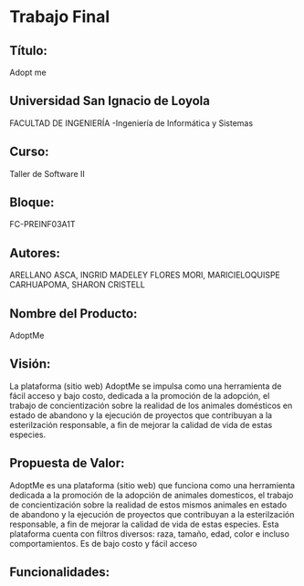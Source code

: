 # Trabajo Final
## Título:
Adopt me

## Universidad San Ignacio de Loyola
FACULTAD DE INGENIERÍA
-Ingeniería de Informática y Sistemas
## Curso:
Taller de Software II
## Bloque: 
FC-PREINF03A1T
## Autores:
ARELLANO ASCA, INGRID MADELEY
FLORES MORI, MARICIELOQUISPE 
CARHUAPOMA, SHARON CRISTELL
## Nombre del Producto:

AdoptMe

## Visión:

La plataforma (sitio web) AdoptMe se impulsa como una herramienta de fácil acceso y bajo costo, dedicada a la promoción de la adopción, el trabajo de concientización sobre la realidad de los animales domésticos en estado de abandono y la ejecución de proyectos que contribuyan a la esterilzación responsable, a fin de mejorar la calidad de vida de estas especies. 

## Propuesta de Valor:

AdoptMe es una plataforma (sitio web) que funciona como una herramienta dedicada a la promoción de la adopción de animales domesticos, el trabajo de concientización sobre la realidad de estos mismos animales en estado de abandono y la ejecución de proyectos que contribuyan a la esterilzación responsable, a fin de mejorar la calidad de vida de estas especies. Esta plataforma cuenta con filtros diversos: raza, tamaño, edad, color e incluso comportamientos. Es de bajo costo y fácil acceso 

## Funcionalidades:
